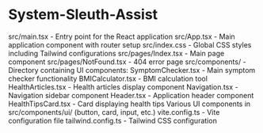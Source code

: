 # System-Sleuth-Assist

src/main.tsx - Entry point for the React application
src/App.tsx - Main application component with router setup
src/index.css - Global CSS styles including Tailwind configurations
src/pages/Index.tsx - Main page component
src/pages/NotFound.tsx - 404 error page
src/components/ - Directory containing UI components:
SymptomChecker.tsx - Main symptom checker functionality
BMICalculator.tsx - BMI calculation tool
HealthArticles.tsx - Health articles display component
Navigation.tsx - Navigation sidebar component
Header.tsx - Application header component
HealthTipsCard.tsx - Card displaying health tips
Various UI components in src/components/ui/ (button, card, input, etc.)
vite.config.ts - Vite configuration file
tailwind.config.ts - Tailwind CSS configuration
